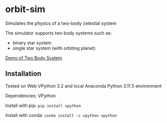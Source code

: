 # orbit-sim
Simulates the physics of a two-body celestial system

The simulator supports two body systems such as:
- binary star system
- single star system (with orbiting planet)

[Demo of Two Body System](https://glowscript.org/#/user/apric0ts/folder/MyPrograms/program/twobody)

## Installation

Tested on Web VPython 3.2 and local Anaconda Python 3.11.5 environment

Dependencies: VPython

Install with pip: `pip install vpython`

Install with conda: `conda install -c vpython vpython`
